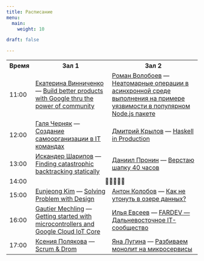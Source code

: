 ```yaml
---
title: Расписание
menu:
  main:
    weight: 10

draft: false

---
```


<table>
<tr>
  <th>Время</th>
  <th>Зал 1</th>
  <th>Зал 2</th>
</tr>
<tr>
  <td>11:00</td>
  <td>
    <a href="/speakers/ekaterina_vinnichenko">Екатерина Винниченко</a> —
    <a href="/sessions/better_with_google">Build better products with Google thru the power of community</a>
  </td>
  <td>
    <a href="/speakers/roman_voloboev">Роман Волобоев</a> —
    <a href="/sessions/vulnerability">Неатомарные операции в асинхронной среде выполнения на примере уязвимости в популярном Node.js пакете</a>
  </td>
</tr>
<tr>
  <td>12:00</td>
  <td>
    <a href="/speakers/galina_chernyak">Галя Черняк</a> —
    <a href="/sessions/self-organization_in_teams">Создание самоорганизации в IT командах</a>
  </td>
  <td>
    <a href="/speakers/dima_krylov">Дмитрий Крылов</a> —
    <a href="/sessions/haskell_in_production">Haskell in Production</a>
  </td>
</tr>
<tr>
  <td>13:00</td>
  <td>
    <a href="/speakers/iskander_sharipov">Искандер Шарипов</a> —
    <a href="/sessions/finding_backtracking">Finding catastrophic backtracking statically</a>
  <td>
    <a href="/speakers/daniil_pronin">Даниил Пронин</a> —
    <a href="/sessions/header_in_40_hours">Верстаю шапку 40 часов</a>
  </td>
</tr>
<tr>
  <td>14:00</td>
  <td colspan="2" style="text-align: center;">
    🍕🍕🍕🍕🍕
  </td>
</tr>
<tr>
  <td>15:00</td>
  <td>
    <a href="/speakers/eunjeong_kim">Eunjeong Kim</a> —
    <a href="/sessions/solving_problems_with_design">Solving Problem with Design</a>
  </td>
  <td>
    <a href="/speakers/anton_kolobov">Антон Колобов</a> —
    <a href="/sessions/data_lake">Как не утонуть в озере данных?</a>
  </td>
</tr>
<tr>
  <td>16:00</td>
  <td>
    <a href="/speakers/gautier_mechling">Gautier Mechling</a> —
    <a href="/sessions/getting_started_iot">Getting started with microcontrollers and Google Cloud IoT Core</a>
  </td>
  <td>
    <a href="/speakers/ilya_evseev">Илья Евсеев</a> —
    <a href="/sessions/fardev">FARDEV — Дальневосточное IT-сообщество</a>
  </td>
</tr>
<tr>
  <td>17:00</td>
  <td>
    <a href="/speakers/kseniya_polyakova">Ксения Полякова</a> —
    <a href="/sessions/scrum">Scrum & Drom</a>
  </td>
  <td>
    <a href="/speakers/yana_lugina">Яна Лугина</a> —
    <a href="/sessions/kill_the_monolith">Разбиваем монолит на микросервисы</a>
  </td>
</tr>
</table>
